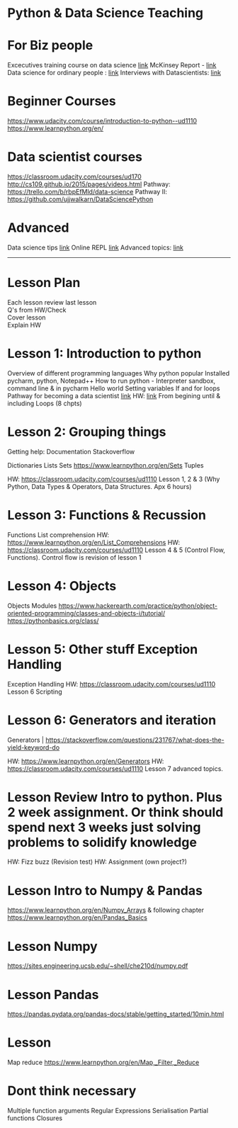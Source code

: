 # Python & Data Science Teaching


# For Biz people
Excecutives training course on data science [link](https://www.coursera.org/specializations/executive-data-science?utm_medium=listingPage)
McKinsey Report - [link](https://www.mckinsey.com/~/media/McKinsey/Business%20Functions/McKinsey%20Digital/Our%20Insights/Big%20data%20The%20next%20frontier%20for%20innovation/MGI_big_data_full_report.ashx)
Data science for ordinary people : [link](https://www.slideshare.net/JeffreyStricklandPhD/data-science-andanalyticsforordinarypeopleebook)
Interviews with Datascientists: [link](https://www.datascienceweekly.org/pdf/DataScienceWeekly-DataScientistInterviews-Vol1-April2014.pdf)



# Beginner Courses
https://www.udacity.com/course/introduction-to-python--ud1110
https://www.learnpython.org/en/


# Data scientist courses
https://classroom.udacity.com/courses/ud170
http://cs109.github.io/2015/pages/videos.html
Pathway: https://trello.com/b/rbpEfMld/data-science
Pathway II: https://github.com/ujjwalkarn/DataSciencePython

# Advanced 
Data science tips [link](https://www.datasciencecentral.com/profiles/blogs/17-short-tutorials-all-data-scientists-should-read-and-practice)
Online REPL [link](https://repl.it/languages/Python)
Advanced topics: [link](https://repl.it/talk/learn/Python-Advanced-Concepts-Explanation/7382)

-----

# Lesson Plan
Each lesson review last lesson  
Q's from HW/Check  
Cover lesson  
Explain HW  


# Lesson 1: Introduction to python
Overview of different programming languages
Why python popular
Installed pycharm, python, Notepad++
How to run python - Interpreter sandbox, command line & in pycharm
Hello world
Setting variables
If and for loops
Pathway for becoming a data scientist [link](https://trello-attachments.s3.amazonaws.com/546e1ae89eadee778ae12bf5/1280x5859/eadbecbe3badba6847e0ea1e629e3827/How-to-become-a-data-scientist.jpg)
HW: [link](https://www.learnpython.org/en/Hello%2C_World%21) From begining until & including Loops (8 chpts)

# Lesson 2: Grouping things
Getting help:
	Documentation
	Stackoverflow

Dictionaries
Lists
Sets https://www.learnpython.org/en/Sets
Tuples

HW: https://classroom.udacity.com/courses/ud1110 Lesson 1, 2 & 3 (Why Python, Data Types & Operators, Data Structures. Apx 6 hours)

# Lesson 3: Functions & Recussion
Functions 
List comprehension 
HW: https://www.learnpython.org/en/List_Comprehensions
HW: https://classroom.udacity.com/courses/ud1110 Lesson 4 & 5 (Control Flow, Functions). Control flow is revision of lesson 1


# Lesson 4: Objects
Objects
Modules
https://www.hackerearth.com/practice/python/object-oriented-programming/classes-and-objects-i/tutorial/
https://pythonbasics.org/class/



# Lesson 5: Other stuff Exception Handling
Exception Handling
HW: https://classroom.udacity.com/courses/ud1110  Lesson 6 Scripting


# Lesson 6: Generators and iteration

Generators | https://stackoverflow.com/questions/231767/what-does-the-yield-keyword-do

HW: https://www.learnpython.org/en/Generators 
HW: https://classroom.udacity.com/courses/ud1110  Lesson 7 advanced topics.


# Lesson Review Intro to python. Plus 2 week assignment. Or think should spend next 3 weeks just solving problems to solidify knowledge
HW: Fizz buzz (Revision test)
HW: Assignment (own project?)




# Lesson Intro to Numpy & Pandas
https://www.learnpython.org/en/Numpy_Arrays & following chapter
https://www.learnpython.org/en/Pandas_Basics


# Lesson Numpy
https://sites.engineering.ucsb.edu/~shell/che210d/numpy.pdf

# Lesson Pandas
https://pandas.pydata.org/pandas-docs/stable/getting_started/10min.html


# Lesson 
Map reduce
https://www.learnpython.org/en/Map,_Filter,_Reduce


# Dont think necessary
Multiple function arguments
Regular Expressions
Serialisation
Partial functions
Closures